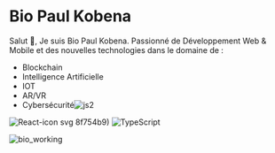 # Bio Paul Kobena

Salut 👋, Je suis Bio Paul Kobena.
Passionné de Développement Web & Mobile et des nouvelles technologies dans le domaine de : 
- Blockchain
- Intelligence Artificielle 
- IOT
- AR/VR
- Cybersécurité![js2](https://github.com/BioKobena/BioKobena/assets/118639441/3a47b55b-45dc-4590-8523-df4e66c8a48f)



![React-icon svg](https://github.com/BioKobena/BioKobena/assets/118639441/c87689cc-0b4a-45b7-9f77-11d7c128525d)
8f754b9)
![TypeScript](https://github.com/BioKobena/BioKobena/assets/118639441/9b429b4c-5679-4187-bbb2-3bdeadf38b57)


![bio_working](https://user-images.githubusercontent.com/118639441/235909782-148c0167-17e4-410d-98ad-176a3c55bdb2.gif)
